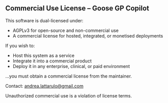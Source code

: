 ## Commercial Use License – Goose GP Copilot

This software is dual-licensed under:

- AGPLv3 for open-source and non-commercial use
- A commercial license for hosted, integrated, or monetised deployments

If you wish to:
- Host this system as a service
- Integrate it into a commercial product
- Deploy it in any enterprise, clinical, or paid environment

…you must obtain a commercial license from the maintainer.

Contact: andrea.lattarulo@gmail.com

Unauthorized commercial use is a violation of license terms.
